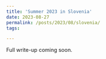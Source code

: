 ```yaml
---
title: 'Summer 2023 in Slovenia'
date: 2023-08-27
permalink: /posts/2023/08/slovenia/
tags:

---
```


Full write-up coming soon.
